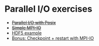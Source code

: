 # Parallel I/O exercises

- ~~[Parallel I/O with Posix](posix)~~
- ~~[Simple MPI-IO](mpi-io)~~
- [HDF5 example](hdf5)
- [Bonus: Checkpoint + restart with MPI-IO](heat-restart)
